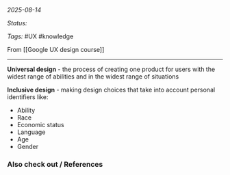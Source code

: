 *2025-08-14*

*Status:* 

*Tags:* #UX #knowledge 

From [[Google UX design course]]

<hr>

**Universal design** - the process of creating one product for users with the widest range of abilities and in the widest range of situations

**Inclusive design** - making design choices that take into account personal identifiers like:
- Ability
- Race
- Economic status
- Language
- Age
- Gender

### Also check out / References